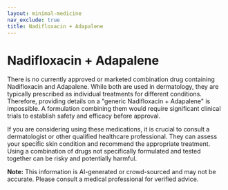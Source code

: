 ```yaml
---
layout: minimal-medicine
nav_exclude: true
title: Nadifloxacin + Adapalene
---
```


# Nadifloxacin + Adapalene

There is no currently approved or marketed combination drug containing Nadifloxacin and Adapalene.  While both are used in dermatology, they are typically prescribed as individual treatments for different conditions.  Therefore, providing details on a "generic Nadifloxacin + Adapalene" is impossible.  A formulation combining them would require significant clinical trials to establish safety and efficacy before approval.

If you are considering using these medications, it is crucial to consult a dermatologist or other qualified healthcare professional.  They can assess your specific skin condition and recommend the appropriate treatment.  Using a combination of drugs not specifically formulated and tested together can be risky and potentially harmful.


**Note:** This information is AI-generated or crowd-sourced and may not be accurate. Please consult a medical professional for verified advice.